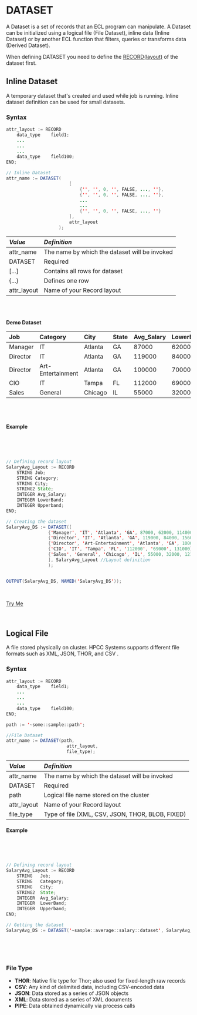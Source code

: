 # DATASET

A Dataset is a set of records that an ECL program can manipulate. A Dataset can be initialized using a logical file (File Dataset), inline data (Inline Dataset) or by another ECL function that filters, queries or transforms data (Derived Dataset).

When defining DATASET you need to define the [RECORD(layout)](./record.md) of the dataset first. 

## Inline Dataset

A temporary dataset that's created and used while job is running. Inline dataset definition can be used for small datasets.

### Syntax

```java
attr_layout := RECORD
    data_type    field1;
    ...
    ...
    ...
    data_type    field100;
END;

// Inline Dataset
attr_name := DATASET(
                        [ 
                            {'', '', 0, '', FALSE, ..., ''}, 
                            {'', '', 0, '', FALSE, ..., ''},
                            ...
                            ...
                            {'', '', 0, '', FALSE, ..., ''}
                        ],
                        attr_layout
                    );
```

|*Value*|*Definition*|
|:----|:---------|
attr_name   | The name by which the dataset will be invoked
DATASET     | Required
[...]       | Contains all rows for dataset
{...}       | Defines one row
attr_layout | Name of your Record layout


<br>
<br>

**Demo Dataset**

|Job|Category|City|State|Avg_Salary|LowerBand|Upperband|
|:--|:--|:--|:--|:--|:--|:--|
Manager|IT|Atlanta|GA|87000|62000|114000
Director|IT|Atlanta|GA|119000|84000|156000
Director|Art-Entertainment|Atlanta|GA|100000|70000|133000
CIO|IT|Tampa|FL|112000|69000|131000
Sales|General|Chicago|IL|55000|32000|121000

<br>
<br>

#### Example

<br>
<pre id="SimpleDataset">

``` java
// Defining record layout
SalaryAvg_Layout := RECORD
    STRING Job;
    STRING Category;
    STRING City;
    STRING2	State;
    INTEGER	Avg_Salary;
    INTEGER	LowerBand;
    INTEGER	Upperband;
END;

// Creating the dataset
SalaryAvg_DS := DATASET([
                {'Manager', 'IT', 'Atlanta', 'GA', 87000, 62000, 114000},
                {'Director', 'IT', 'Atlanta', 'GA', 119000, 84000, 156000},
                {'Director', 'Art-Entertainment', 'Atlanta', 'GA', 100000, 70000, 133000},
                {'CIO', 'IT', 'Tampa', 'FL', '112000', '69000', 131000},
                {'Sales', 'General', 'Chicago', 'IL', 55000, 32000, 121000}
                ], SalaryAvg_Layout //Layout definition
                );


OUTPUT(SalaryAvg_DS, NAMED('SalaryAvg_DS'));
```
</pre>

<a class="trybutton" href="javascript:OpenECLEditor(['SimpleDataset'])"> Try Me </a>

<br>


## Logical File

A file stored physically on cluster. HPCC Systems supports different file formats such as XML, JSON, THOR, and CSV . 

### Syntax

```java
attr_layout := RECORD
    data_type    field1;
    ...
    ...
    ...
    data_type    field100;
END;

path := '~some::sample::path';

//File Dataset
attr_name := DATASET(path,
                       attr_layout,
                       file_type);
```

|*Value*|*Definition*|
|:----|:---------|
attr_name   | The name by which the dataset will be invoked
DATASET     | Required
path        | Logical file name stored on the cluster
attr_layout | Name of your Record layout
file_type   | Type of file (XML, CSV, JSON, THOR, BLOB, FIXED)


#### Example

<br>
<pre id="LogicalFileExample">

``` java
// Defining record layout
SalaryAvg_Layout := RECORD
    STRING   Job;
    STRING   Category;
    STRING   City;
    STRING2  State;
    INTEGER  Avg_Salary;
    INTEGER  LowerBand;
    INTEGER  Upperband;
END;

// Getting the dataset
SalaryAvg_DS := DATASET('~sample::average::salary::dataset', SalaryAvg_Layout, THOR);

```
</pre>
<br>

### File Type

- **THOR**: Native file type for Thor; also used for fixed-length raw records
- **CSV**:  Any kind of delimited data, including CSV-encoded data
- **JSON**: Data stored as a series of JSON objects
- **XML**:  Data stored as a series of XML documents
- **PIPE**: Data obtained dynamically via process calls

